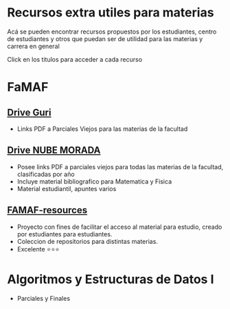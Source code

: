 # Recursos extra utiles para materias
Acá se pueden encontrar recursos propuestos por los estudiantes, centro de estudiantes y otros que puedan ser de utilidad para las materias y carrera en general

Click en los titulos para acceder a cada recurso

# FaMAF
## [Drive Guri](https://drive.google.com/drive/folders/1BxuZzwrdIok67AMM66eEBAbV3m1_RnoB)
- Links PDF a Parciales Viejos para las materias de la facultad

## [Drive NUBE MORADA](https://drive.google.com/drive/u/1/folders/13oawKzjnx6OoplCVbaARQssj-0v8UDHJ)
- Posee links PDF a parciales viejos para todas las materias de la facultad, clasificadas por año
- Incluye material bibliografico para Matematica y Fisica
- Material estudiantil, apuntes varios

## [FAMAF-resources](https://github.com/FAMAF-resources/)
- Proyecto con fines de facilitar el acceso al material para estudio, creado por estudiantes para estudiantes.
- Coleccion de repositorios para distintas materias.
- Excelente ⭐️⭐️⭐️

# Algoritmos y Estructuras de Datos I
- Parciales y Finales